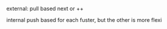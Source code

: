 external: pull based
 next or ++


internal
 push based
 for each
 fuster, but the other is more flexi